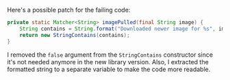 Here's a possible patch for the failing code:

```java
private static Matcher<String> imagePulled(final String image) {
    String contains = String.format("Downloaded newer image for %s", image);
    return new StringContains(contains);
}
```

I removed the `false` argument from the `StringContains` constructor since it's not needed anymore in the new library version. Also, I extracted the formatted string to a separate variable to make the code more readable.